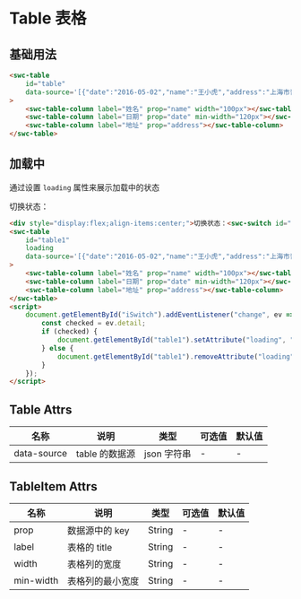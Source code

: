 # Table 表格

## 基础用法

<swc-table id="table" data-source='[{"date":"2016-05-02","name":"王小虎","address":"上海市普陀区金沙江路 1518 弄"},{"date":"2016-05-04","name":"王小虎","address":"上海市普陀区金沙江路 1517 弄"},{"date":"2016-05-01","name":"王小虎","address":"上海市普陀区金沙江路1519 弄"},{"date":"2016-05-03","name":"王小虎","address":"上海市普陀区金沙江路 1516 弄"}]'>
    <swc-table-column label="姓名" prop="name" width="100px"></swc-table-column>
    <swc-table-column label="日期" prop="date" min-width="120px"></swc-table-column>
    <swc-table-column label="地址" prop="address"></swc-table-column>
</swc-table>

```html
<swc-table
    id="table"
    data-source='[{"date":"2016-05-02","name":"王小虎","address":"上海市普陀区金沙江路 1518 弄"},{"date":"2016-05-04","name":"王小虎","address":"上海市普陀区金沙江路 1517 弄"},{"date":"2016-05-01","name":"王小虎","address":"上海市普陀区金沙江路1519 弄"},{"date":"2016-05-03","name":"王小虎","address":"上海市普陀区金沙江路 1516 弄"}]'
>
    <swc-table-column label="姓名" prop="name" width="100px"></swc-table-column>
    <swc-table-column label="日期" prop="date" min-width="120px"></swc-table-column>
    <swc-table-column label="地址" prop="address"></swc-table-column>
</swc-table>
```

## 加载中

通过设置 `loading` 属性来展示加载中的状态

<div style="display:flex;align-items:center;">切换状态：<swc-switch id="iSwitch" checked></swc-switch></div>

<swc-table id="table1" loading data-source='[{"date":"2016-05-02","name":"王小虎","address":"上海市普陀区金沙江路 1518 弄"},{"date":"2016-05-04","name":"王小虎","address":"上海市普陀区金沙江路 1517 弄"},{"date":"2016-05-01","name":"王小虎","address":"上海市普陀区金沙江路1519 弄"},{"date":"2016-05-03","name":"王小虎","address":"上海市普陀区金沙江路 1516 弄"}]'>
    <swc-table-column label="姓名" prop="name" width="100px"></swc-table-column>
    <swc-table-column label="日期" prop="date" min-width="120px"></swc-table-column>
    <swc-table-column label="地址" prop="address"></swc-table-column>
</swc-table>

```html
<div style="display:flex;align-items:center;">切换状态：<swc-switch id="iSwitch" checked></swc-switch></div>
<swc-table
    id="table1"
    loading
    data-source='[{"date":"2016-05-02","name":"王小虎","address":"上海市普陀区金沙江路 1518 弄"},{"date":"2016-05-04","name":"王小虎","address":"上海市普陀区金沙江路 1517 弄"},{"date":"2016-05-01","name":"王小虎","address":"上海市普陀区金沙江路1519 弄"},{"date":"2016-05-03","name":"王小虎","address":"上海市普陀区金沙江路 1516 弄"}]'
>
    <swc-table-column label="姓名" prop="name" width="100px"></swc-table-column>
    <swc-table-column label="日期" prop="date" min-width="120px"></swc-table-column>
    <swc-table-column label="地址" prop="address"></swc-table-column>
</swc-table>
<script>
    document.getElementById("iSwitch").addEventListener("change", ev => {
        const checked = ev.detail;
        if (checked) {
            document.getElementById("table1").setAttribute("loading", "");
        } else {
            document.getElementById("table1").removeAttribute("loading");
        }
    });
</script>
```

## Table Attrs

| 名称        | 说明           | 类型        | 可选值 | 默认值 |
| ----------- | -------------- | ----------- | ------ | ------ |
| data-source | table 的数据源 | json 字符串 | -      | -      |

## TableItem Attrs

| 名称      | 说明             | 类型   | 可选值 | 默认值 |
| --------- | ---------------- | ------ | ------ | ------ |
| prop      | 数据源中的 key   | String | -      | -      |
| label     | 表格的 title     | String | -      | -      |
| width     | 表格列的宽度     | String | -      | -      |
| min-width | 表格列的最小宽度 | String | -      | -      |

<script setup>
import { onMounted } from 'vue';
onMounted(()=>{
    document.getElementById('iSwitch').addEventListener('change', ev=>{
        const checked = ev.detail;
        if(checked){
            document.getElementById('table1').setAttribute('loading', "")
        }else{
            document.getElementById('table1').removeAttribute('loading')
        }
    })
})
</script>
